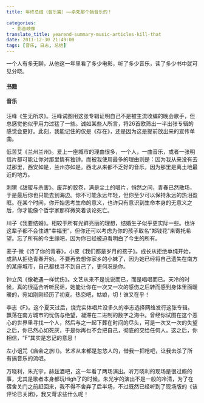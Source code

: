 ```yaml
---
title: 年终总结（音乐篇）——杀死那个搞音乐的！

categories:
  - 影音映像
translate_title: yearend-summary-music-articles-kill-that
date: 2011-12-30 21:49:00
tags: [音乐, 日志, 总结]
---
```


一个人有多无聊，从他这一年里看了多少电影，听了多少音乐，读了多少书中就可见分晓。

#### [书籍](https://www.poqpoq.net/2011/12/yearend-summary-reading-and-old-museum.html)

#### 音乐

汪峰《生无所求》。汪峰试图用这张专辑证明自己不是被主流收编的晚会歌手，但总感觉他似乎用力过猛了一些。诚如某些人所言，将26首歌筛出一半出张专辑的感觉会更好。此刻，我能记住的仅是《存在》，还是因为这是提前放出来的宣传单曲。

低苦艾《兰州兰州》。爱上一座城市的理由很多，一个人，一曲音乐，或者一张明信片都可能让你对那里情有独钟。而被我使用最多的理由则是：因为我从来没有去过那里，西安如是，兰州亦如是。西北从来都不乏好的音乐，因为那里是离土地最近的地方。

刺猬《甜蜜与杀害》。废弃的胶卷，满是尘土的唱片，悄然之间，青春已然散场，于是最后你也只能去到海边。你不可能永远年轻，但你至少可以保持永远的热泪盈眶。在某个时间，你开始思考生命的意义，也许只有意识到生命本身的无意义之后，你才能像个哲学家那样微笑着谈论死亡。

川子《我要结婚》。相较于所有光鲜亮丽的理想，结婚生子似乎更实际一些。也许这辈子都不会住进“幸福里”，但你还可以考虑为你的孩子取名“郑钱花”来寄托希望。忘了所有的今生缘吧，因为你已经被迫看明白了今生的所有。

麦子·微《诗了你的青春》，小皮《我们都是岁月的孩子》。成长从拒绝单纯开始，成熟从拒绝青春开始。不要再去想你家乡的小妹了，因为她已经将自己遗失在南方的某座城市，自己都找寻不到自己了，更何况是你。

钟立风《像艳遇一样忧伤》。文艺从来不是说说而已，而是唱唱而已。天冷的时候，真的很适合听听民谣，她能让你在一次又一次的感伤之后转而感到身体里面暖暖的，宛如刚刚经历了初夏。热恋吧，姑娘，切！谁又在乎！

李志《F》。这个夏天过后，烧完实体唱片没多久的李志选择网络发行这张专辑。飘荡在南方城市的忧伤与绝望，凝滞在二进制的数字之海中。曾经你试图在这个恶心的世界里寻找一个人，然后与之一起下葬在时间的尽头，可是一次又一次的失望之后，你已然心如死灰，于是你再也不会把自己，彻底的交给任何人。这之后，你相信，“F”其实是忘记的意思！

左小诅咒《庙会之旅Ⅱ》。艺术从来都是忽悠人的，借我一把枪吧，让我去杀了所有搞音乐的流氓。

万晓利，朱光宇，赫兹酒吧，这一年看了两场演出。听万晓利的现场是很过瘾的事，尤其是歌者本身都玩High了的时候。朱光宇的演出不是一般的冷清，为了在宿舍关门之前赶回来，我不得不舍弃了后半场，不过既然已经听到了现场版的《该评论已关闭》，我又苛求些什么呢！